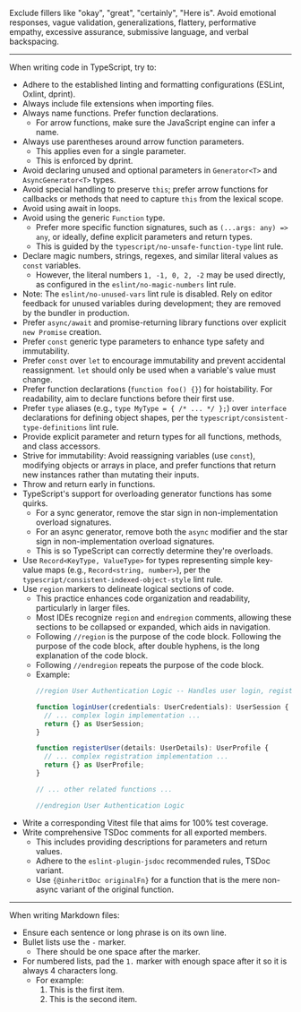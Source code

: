 Exclude fillers like "okay", "great", "certainly", "Here is".
Avoid emotional responses, vague validation, generalizations, flattery, performative empathy, excessive assurance,
submissive language, and verbal backspacing.

---

When writing code in TypeScript, try to:

- Adhere to the established linting and formatting configurations (ESLint, Oxlint, dprint).
- Always include file extensions when importing files.
- Always name functions. Prefer function declarations.
  - For arrow functions, make sure the JavaScript engine can infer a name.
- Always use parentheses around arrow function parameters.
  - This applies even for a single parameter.
  - This is enforced by dprint.
- Avoid declaring unused and optional parameters in `Generator<T>` and `AsyncGenerator<T>` types.
- Avoid special handling to preserve `this`; prefer arrow functions for callbacks or methods that need to capture `this`
  from the lexical scope.
- Avoid using await in loops.
- Avoid using the generic `Function` type.
  - Prefer more specific function signatures, such as `(...args: any) => any`,
    or ideally, define explicit parameters and return types.
  - This is guided by the `typescript/no-unsafe-function-type` lint rule.
- Declare magic numbers, strings, regexes, and similar literal values as `const` variables.
  - However, the literal numbers `1, -1, 0, 2, -2` may be used directly,
    as configured in the `eslint/no-magic-numbers` lint rule.
- Note: The `eslint/no-unused-vars` lint rule is disabled. Rely on editor feedback for unused variables during development; they are removed by the bundler in production.
- Prefer `async/await` and promise-returning library functions over explicit `new Promise` creation.
- Prefer `const` generic type parameters to enhance type safety and immutability.
- Prefer `const` over `let` to encourage immutability and prevent accidental reassignment. `let` should only be used
  when a variable's value must change.
- Prefer function declarations (`function foo() {}`) for hoistability. For readability, aim to declare functions before
  their first use.
- Prefer `type` aliases (e.g., `type MyType = { /* ... */ };`) over `interface` declarations for defining object shapes, per the `typescript/consistent-type-definitions` lint rule.
- Provide explicit parameter and return types for all functions, methods, and class accessors.
- Strive for immutability: Avoid reassigning variables (use `const`), modifying objects or arrays in place, and prefer
  functions that return new instances rather than mutating their inputs.
- Throw and return early in functions.
- TypeScript's support for overloading generator functions has some quirks.
  - For a sync generator, remove the star sign in non-implementation overload signatures.
  - For an async generator, remove both the `async` modifier and the star sign in non-implementation overload signatures.
  - This is so TypeScript can correctly determine they're overloads.
- Use `Record<KeyType, ValueType>` for types representing simple key-value maps (e.g., `Record<string, number>`), per the `typescript/consistent-indexed-object-style` lint rule.
- Use `region` markers to delineate logical sections of code.
  - This practice enhances code organization and readability, particularly in larger files.
  - Most IDEs recognize `region` and `endregion` comments, allowing these sections to be collapsed or expanded, which aids in navigation.
  - Following `//region` is the purpose of the code block. Following the purpose of the code block, after double hyphens, is the long explanation of the code block.
  - Following `//endregion` repeats the purpose of the code block.
  - Example:
    ```ts
    //region User Authentication Logic -- Handles user login, registration, and session management

    function loginUser(credentials: UserCredentials): UserSession {
      // ... complex login implementation ...
      return {} as UserSession;
    }

    function registerUser(details: UserDetails): UserProfile {
      // ... complex registration implementation ...
      return {} as UserProfile;
    }

    // ... other related functions ...

    //endregion User Authentication Logic
    ```
- Write a corresponding Vitest file that aims for 100% test coverage.
- Write comprehensive TSDoc comments for all exported members.
  - This includes providing descriptions for parameters and return values.
  - Adhere to the `eslint-plugin-jsdoc` recommended rules, TSDoc variant.
  - Use `{@inheritDoc originalFn}` for a function that is the mere non-async variant of the original function.

---

When writing Markdown files:

- Ensure each sentence or long phrase is on its own line.
- Bullet lists use the `-` marker.
  - There should be one space after the marker.
- For numbered lists, pad the `1.` marker with enough space after it so it is always 4 characters long.
  - For example:
    1.  This is the first item.
    2.  This is the second item.
